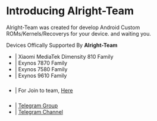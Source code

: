 # Introducing Alright-Team

Alright-Team was created for develop Android Custom ROMs/Kernels/Recoverys for your device. and waiting you.

Devices Offically Supported By **Alright-Team**

- | Xiaomi MediaTek Dimensity 810 Family
- | Exynos 7870 Family
- | Exynos 7580 Family
- | Exynos 9610 Family


#####
- | For Join to team, [Here](https://forms.gle/uu8ZGEdJcivXPDnk6)
#####
#####
- | [Telegram Group](https://t.me/alrightteam_chat)
- | [Telegram Channel](https://t.me/alrightteam)
#####
